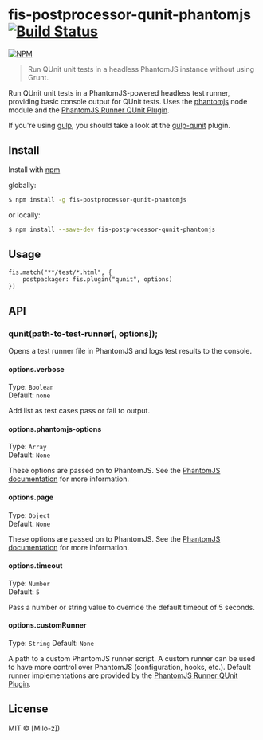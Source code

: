 # fis-postprocessor-qunit-phantomjs [![Build Status](https://github.com/Milo-z/fis-postprocessor-qunit-phantomjs)](https://travis-ci.org/Milo-z/fis-postprocessor-qunit-phantomjs)

[![NPM](https://nodei.co/npm/fis-postprocessor-qunit-phantomjs?downloads=true)](https://nodei.co/npm/fis-postprocessor-qunit-phantomjs/)

> Run QUnit unit tests in a headless PhantomJS instance without using Grunt.

Run QUnit unit tests in a PhantomJS-powered headless test runner, providing basic console output for QUnit tests. Uses the [phantomjs](https://github.com/Obvious/phantomjs) node module and the [PhantomJS Runner QUnit Plugin](https://github.com/jonkemp/qunit-phantomjs-runner).

If you're using [gulp](https://github.com/gulpjs/gulp), you should take a look at the [gulp-qunit](https://github.com/jonkemp/gulp-qunit) plugin.


## Install

Install with [npm](https://github.com/Milo-z/fis-postprocessor-qunit-phantomjs)

globally:
```bash
$ npm install -g fis-postprocessor-qunit-phantomjs
```

or locally:
```bash
$ npm install --save-dev fis-postprocessor-qunit-phantomjs
```

## Usage

	fis.match("**/test/*.html", {
		postpackager: fis.plugin("qunit", options)
	})

## API

### qunit(path-to-test-runner[, options]);

Opens a test runner file in PhantomJS and logs test results to the console.

#### options.verbose

Type: `Boolean`  
Default: `none`  

Add list as test cases pass or fail to output.

#### options.phantomjs-options

Type: `Array`  
Default: `None`

These options are passed on to PhantomJS. See the [PhantomJS documentation](http://phantomjs.org/api/command-line.html) for more information.

#### options.page

Type: `Object`  
Default: `None`

These options are passed on to PhantomJS. See the [PhantomJS documentation](http://phantomjs.org/page-automation.html) for more information.

#### options.timeout

Type: `Number`  
Default: `5`

Pass a number or string value to override the default timeout of 5 seconds.


#### options.customRunner

Type: `String`
Default: `None`

A path to a custom PhantomJS runner script. A custom runner can be used to have more control over PhantomJS (configuration, hooks, etc.). Default runner implementations are provided by the [PhantomJS Runner QUnit Plugin](https://github.com/jonkemp/qunit-phantomjs-runner).

## License

MIT © [Milo-z])
